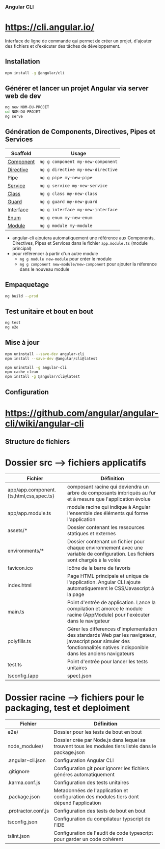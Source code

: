 ### Angular CLI
# https://cli.angular.io/

Interface de ligne de commande qui permet de créer un projet, d'ajouter des fichiers et d'exécuter des tâches de développement.

## Installation
```bash
npm install -g @angular/cli
```

## Générer et lancer un projet Angular via server web de dev
```bash
ng new NOM-DU-PROJET
cd NOM-DU-PROJET
ng serve
```

## Génération de Components, Directives, Pipes et Services
Scaffold  | Usage
---       | ---
[Component](https://github.com/angular/angular-cli/wiki/generate-component) | `ng g component my-new-component`
[Directive](https://github.com/angular/angular-cli/wiki/generate-directive) | `ng g directive my-new-directive`
[Pipe](https://github.com/angular/angular-cli/wiki/generate-pipe)           | `ng g pipe my-new-pipe`
[Service](https://github.com/angular/angular-cli/wiki/generate-service)     | `ng g service my-new-service`
[Class](https://github.com/angular/angular-cli/wiki/generate-class)         | `ng g class my-new-class`
[Guard](https://github.com/angular/angular-cli/wiki/generate-guard)         | `ng g guard my-new-guard`
[Interface](https://github.com/angular/angular-cli/wiki/generate-interface) | `ng g interface my-new-interface`
[Enum](https://github.com/angular/angular-cli/wiki/generate-enum)           | `ng g enum my-new-enum`
[Module](https://github.com/angular/angular-cli/wiki/generate-module)       | `ng g module my-module`

* angular-cli ajoutera automatiquement une référence aux Components, Directives, Pipes et Services dans le fichier `app.module.ts` (module principal)
* pour référencer à partir d'un autre module 
    - `ng g module new-module` pour créer le module
    - `ng g component new-module/new-component` pour ajouter la réference dans le nouveau module


## Empaquetage
```bash
ng build --prod
```

## Test unitaire et bout en bout
```bash
ng test
ng e2e
```

## Mise à jour
```bash
npm uninstall --save-dev angular-cli
npm install --save-dev @angular/cli@latest
```
```bash
npm uninstall -g angular-cli
npm cache clean
npm install -g @angular/cli@latest
```

## Configuration
# https://github.com/angular/angular-cli/wiki/angular-cli

## Structure de fichiers
# Dossier src --> fichiers applicatifs
Fichier   | Définition
---       | ---
app/app.component.{ts,html,css,spec.ts} | composant racine qui deviendra un arbre de composants imbriqués au fur et à mesure que l'application évolue
app/app.module.ts                       | module racine qui indique à Angular l'ensemble des éléments qui forme l'application
assets/*                                | Dossier contenant les ressources statiques et externes 
environments/*                          | Dossier contenant un fichier pour chaque environnement avec une variable de configuration. Les fichiers sont chargés à la volée
favicon.ico                             | Icône de la barre de favoris
index.html                              | Page HTML principale et unique de l'application. Angular CLI ajoute automatiquement le CSS/Javascript à la page
main.ts                                 | Point d'entrée de application. Lance la compilation et amorce le module racine (AppModule) pour l'exécuter dans le navigateur
polyfills.ts                            | Gérer les differences d'implementation des standards Web par les navigateur, javascript pour simuler des fonctionnalités natives indisponible dans les anciens navigateurs
test.ts                                 | Point d'entrée pour lancer les tests unitaires
tsconfig.{app|spec}.json                | Configuration du compilateur typscript de l'application pour le dev et les tests unitaires

# Dossier racine --> fichiers pour le packaging, test et deploiment
Fichier   | Définition
---       | ---
e2e/                | Dossier pour les tests de bout en bout
node_modules/       | Dossier crée par Node.js dans lequel se trouvent tous les modules tiers listés dans le package.json
.angular-cli.json   | Configuration Angular CLI
.gitignore          | Configuration git pour ignorer les fichiers généres automatiquement
.karma.conf.js      | Configuration des tests unitaires
.package.json       | Metadonnées de l'application et configuration des modules tiers dont dépend l'application
.protractor.conf.js | Configuration des tests de bout en bout
tsconfig.json       | Configuration du compilateur typscript de l'IDE
tslint.json         | Configuration de l'audit de code typescript pour garder un code cohérent